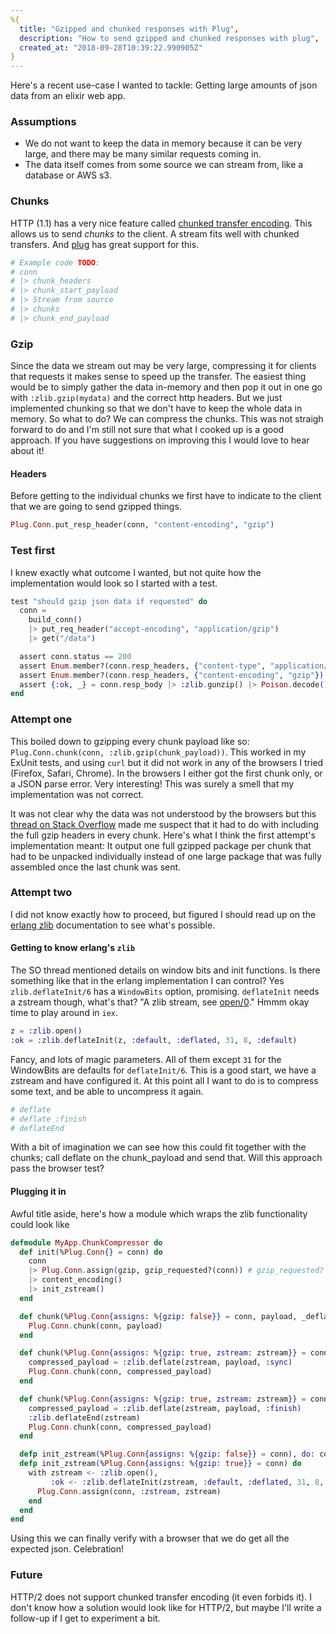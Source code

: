 ```yaml
---
%{
  title: "Gzipped and chunked responses with Plug",
  description: "How to send gzipped and chunked responses with plug",
  created_at: "2018-09-28T10:39:22.990905Z"
}
---
```

Here's a recent use-case I wanted to tackle: Getting large amounts of json data from an elixir web app.

### Assumptions

- We do not want to keep the data in memory because it can be very large, and there may be many
similar requests coming in.
- The data itself comes from some source we can stream from, like a database or AWS s3.

### Chunks

HTTP (1.1) has a very nice feature called [chunked transfer encoding](https://en.wikipedia.org/wiki/Chunked_transfer_encoding). This
allows us to send *chunks* to the client. A stream fits well with chunked transfers. And [plug](https://github.com/elixir-plug/plug) has great support for this.

```elixir
# Example code TODO:
# conn
# |> chunk_headers
# |> chunk_start_payload
# |> Stream from source
# |> chunks
# |> chunk_end_payload
```

### Gzip

Since the data we stream out may be very large, compressing it for clients that requests it makes sense to speed up the transfer.
The easiest thing would be to simply gather the data in-memory and then pop it out in one go with `:zlib.gzip(mydata)` and the correct http headers. But we just implemented chunking so that we don't have to keep the whole data in memory. So what to do? We can compress the chunks. This was not straigh forward to do and I'm still not sure that what I cooked up is a good approach. If you have suggestions on improving this I would love to hear about it!

#### Headers

Before getting to the individual chunks we first have to indicate to the client that we are going to send gzipped things.

```elixir
Plug.Conn.put_resp_header(conn, "content-encoding", "gzip")
```

### Test first

I knew exactly what outcome I wanted, but not quite how the implementation would look so I started with a test.

```elixir
test "should gzip json data if requested" do
  conn =
    build_conn()
    |> put_req_header("accept-encoding", "application/gzip")
    |> get("/data")

  assert conn.status == 200
  assert Enum.member?(conn.resp_headers, {"content-type", "application/json; charset=utf-8"})
  assert Enum.member?(conn.resp_headers, {"content-encoding", "gzip"})
  assert {:ok, _} = conn.resp_body |> :zlib.gunzip() |> Poison.decode()
end
```

### Attempt one

This boiled down to gzipping every chunk payload like so: `Plug.Conn.chunk(conn, :zlib.gzip(chunk_payload))`. This worked in my ExUnit tests,
and using `curl` but it did not work in any of the browsers I tried (Firefox, Safari, Chrome). In the browsers I either got the first chunk only, or a JSON parse error. Very interesting! This was surely a smell that my implementation was not correct.

It was not clear why the data was not understood by the browsers but this [thread on Stack Overflow](https://stackoverflow.com/questions/5280633/gzip-compression-of-chunked-encoding-response) made me suspect that it had to do with including the full gzip headers in every chunk. Here's what I think the first attempt's implementation meant: It output one full gzipped package per chunk that had to be unpacked individually instead of one large package that was fully assembled once the last chunk was sent.

### Attempt two

I did not know exactly how to proceed, but figured I should read up on the [erlang zlib](http://erlang.org/doc/man/zlib.html) documentation to see what's possible.

#### Getting to know erlang's `zlib`

The SO thread mentioned details on window bits and init functions. Is there something like that in the erlang implementation I can control?
Yes `zlib.deflateInit/6` has a `WindowBits` option, promising. `deflateInit` needs a zstream though, what's that? "A zlib stream, see [open/0](http://erlang.org/doc/man/zlib.html#open-0)." Hmmm okay time to play around in `iex`.

```elixir
z = :zlib.open()
:ok = :zlib.deflateInit(z, :default, :deflated, 31, 8, :default)
```

Fancy, and lots of magic parameters. All of them except `31` for the WindowBits are defaults for `deflateInit/6`.
This is a good start, we have a zstream and have configured it. At this point all I want to do is to compress some text,
and be able to uncompress it again.

```elixir
# deflate
# deflate :finish
# deflateEnd
```

With a bit of imagination we can see how this could fit together with the chunks; call deflate on the chunk_payload and send that. Will this approach pass the browser test?

#### Plugging it in

Awful title aside, here's how a module which wraps the zlib functionality could look like

```elixir
defmodule MyApp.ChunkCompressor do
  def init(%Plug.Conn{} = conn) do
    conn
    |> Plug.Conn.assign(gzip, gzip_requested?(conn)) # gzip_requested? return boolean based on accept-encoding header
    |> content_encoding()
    |> init_zstream()
  end

  def chunk(%Plug.Conn{assigns: %{gzip: false}} = conn, payload, _deflate_option) do
    Plug.Conn.chunk(conn, payload)
  end

  def chunk(%Plug.Conn{assigns: %{gzip: true, zstream: zstream}} = conn, payload, :sync) do
    compressed_payload = :zlib.deflate(zstream, payload, :sync)
    Plug.Conn.chunk(conn, compressed_payload)
  end

  def chunk(%Plug.Conn{assigns: %{gzip: true, zstream: zstream}} = conn, payload, :finish) do
    compressed_payload = :zlib.deflate(zstream, payload, :finish)
    :zlib.deflateEnd(zstream)
    Plug.Conn.chunk(conn, compressed_payload)
  end

  defp init_zstream(%Plug.Conn{assigns: %{gzip: false}} = conn), do: conn
  defp init_zstream(%Plug.Conn{assigns: %{gzip: true}} = conn) do
    with zstream <- :zlib.open(),
         :ok <- :zlib.deflateInit(zstream, :default, :deflated, 31, 8, :default) do
      Plug.Conn.assign(conn, :zstream, zstream)
    end
  end
end
```

Using this we can finally verify with a browser that we do get all the expected json. Celebration!

### Future

HTTP/2 does not support chunked transfer encoding (it even forbids it). I don't know how a solution would look like for HTTP/2, but maybe I'll write a follow-up if I get to experiment a bit.